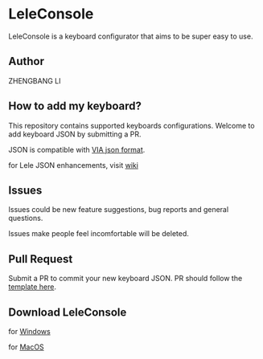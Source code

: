 # LeleConsole #
LeleConsole is a keyboard configurator that aims to be super easy to use.

## Author
ZHENGBANG LI

## How to add my keyboard?
This repository contains supported keyboards configurations. Welcome to add keyboard JSON by submitting a PR.

JSON is compatible with [VIA json format](https://caniusevia.com/docs/specification).

for Lele JSON enhancements, visit [wiki]()

## Issues
Issues could be new feature suggestions, bug reports and general questions.

Issues make people feel incomfortable will be deleted.

## Pull Request
Submit a PR to commit your new keyboard JSON. PR should follow the [template here]().

## Download LeleConsole
for [Windows](https://github.com/zuokerb/LeLeConsole/releases)

for [MacOS](https://github.com/zuokerb/LeLeConsole/releases)
